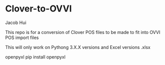 # Clover-to-OVVI
Jacob Hui


This repo is for a conversion of Clover POS files to be made to fit into OVVI POS import files

This will only work on Pythong 3.X.X versions and Excel versions .xlsx

openpyxl
pip install openpyxl